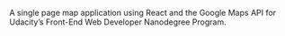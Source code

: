 A single page map application using React and the Google Maps API for Udacity’s Front-End Web Developer Nanodegree Program.
